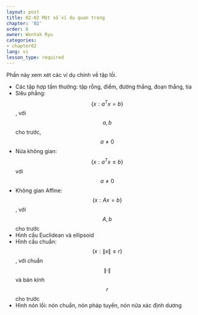 ```yaml
---
layout: post
title: 02-02 Một số ví dụ quan trọng
chapter: '02'
order: 6
owner: Wontak Ryu
categories:
- chapter02
lang: vi
lesson_type: required
---
```


Phần này xem xét các ví dụ chính về tập lồi.

* Các tập hợp tầm thường: tập rỗng, điểm, đường thẳng, đoạn thẳng, tia
* Siêu phẳng: $$\{x : a^T x = b\}$$, với $$a, b$$ cho trước, $$a \ne 0$$
* Nửa không gian: $$\{x : a^T x \le b \}$$ với $$a \ne 0$$
* Không gian Affine: $$\{x : Ax = b\}$$, với $$A, b$$ cho trước
* Hình cầu Euclidean và ellipsoid
* Hình cầu chuẩn: $$\{x : \| x \| \le r\}$$, với chuẩn $$\|·\|$$ và bán kính $$r$$ cho trước
* Hình nón lồi: nón chuẩn, nón pháp tuyến, nón nửa xác định dương




